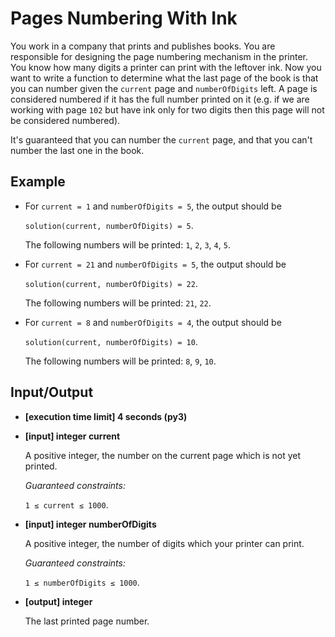 # Pages Numbering With Ink

You work in a company that prints and publishes books. You are responsible for designing the page numbering mechanism in the printer. You know how many digits a printer can print with the leftover ink. Now you want to write a function to determine what the last page of the book is that you can number given the `current` page and `numberOfDigits` left. A page is considered numbered if it has the full number printed on it (e.g. if we are working with page `102` but have ink only for two digits then this page will not be considered numbered).

It's guaranteed that you can number the `current` page, and that you can't number the last one in the book.

## Example

- For `current = 1` and `numberOfDigits = 5`, the output should be

    `solution(current, numberOfDigits) = 5`.

    The following numbers will be printed: `1`, `2`, `3`, `4`, `5`.

- For `current = 21` and `numberOfDigits = 5`, the output should be

    `solution(current, numberOfDigits) = 22`.

    The following numbers will be printed: `21`, `22`.

- For `current = 8` and `numberOfDigits = 4`, the output should be

    `solution(current, numberOfDigits) = 10`.

    The following numbers will be printed: `8`, `9`, `10`.

## Input/Output

- **[execution time limit] 4 seconds (py3)**

- **[input] integer current**

	A positive integer, the number on the current page which is not yet printed.

	*Guaranteed constraints:*

	`1 ≤ current ≤ 1000`.

- **[input] integer numberOfDigits**

	A positive integer, the number of digits which your printer can print.

	*Guaranteed constraints:*

	`1 ≤ numberOfDigits ≤ 1000`.

- **[output] integer**

	The last printed page number.

